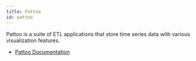 ```yaml
---
title: Pattoo
id: pattoo
---
```


Pattoo is a suite of ETL applications that store time series data with various visualization features.

- [Pattoo Documentation](https://pattoo.readthedocs.io/en/latest/)

